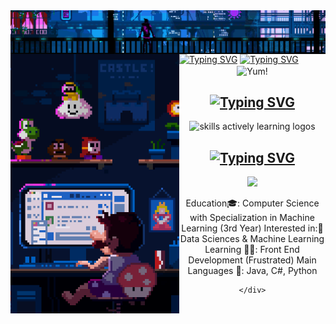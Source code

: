 <div class="body">
<img align="center" src="assets/Header.gif"/>
<a href="https://git.io/typing-svg"><img src="https://readme-typing-svg.herokuapp.com?font=Roboto&weight=900&size=40&duration=2500&pause=250&color=FFFFFF&center=true&vCenter=true&repeat=false&random=true&width=1068&height=80&lines=Hi!+I'm+Clarence+Robedillo+(R3noir)" alt="Typing SVG" /></a>
<a href="https://git.io/typing-svg"><img src="https://readme-typing-svg.herokuapp.com?font=Roboto&size=28&duration=1&color=FFFFFF&center=true&vCenter=true&repeat=false&random=true&width=1068&height=70&lines=Aspiring+Machine+Learning+Engineer+from+the+Philippines" alt="Typing SVG" /></a>


<img align="left" src="assets/Left.gif" width=270>
<div class="row" align="center">
  <img align="center" src="assets/ramen.gif" width="150" title="Yum!">
  <h2> <strong><a href="https://git.io/typing-svg"><img src="https://readme-typing-svg.herokuapp.com?font=Roboto&weight=900&size=28&duration=1&color=FFFFFF&repeat=false&random=false&width=780&lines=Actively+Learning+(Strong+Suits)" alt="Typing SVG" /></a></strong></h2>
  <p align="center">
    <img src="https://skillicons.dev/icons?i=java,cs,py,tensorflow,pr,ps" title="skills actively learning logos">
  </p>
<p align="center">
  <h2> <strong><a href="https://git.io/typing-svg"><img src="https://readme-typing-svg.herokuapp.com?font=Roboto&weight=900&size=28&duration=1&color=FFFFFF&center=true&vCenter=true&repeat=false&random=false&width=785&lines=Planning+to+Learn" alt="Typing SVG" /></a></strong></h2>
  <img src="https://skillicons.dev/icons?i=react,bootstrap,ts,c,linux,rust,go">
</p>

Education🎓: Computer Science with Specialization in Machine Learning (3rd Year)
Interested in:🔎 Data Sciences & Machine Learning
Learning 👨‍💻: Front End Development (Frustrated)
Main Languages 📝: Java, C#, Python
```
</div>
